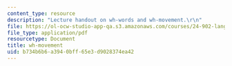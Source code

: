 ```yaml
---
content_type: resource
description: "Lecture handout on wh-words and wh-movement.\r\n"
file: https://ol-ocw-studio-app-qa.s3.amazonaws.com/courses/24-902-language-and-its-structure-ii-syntax-fall-2003/b734b6b6a3940bff65e3d9028374ea42_1117_handout_1.pdf
file_type: application/pdf
resourcetype: Document
title: wh-movement
uid: b734b6b6-a394-0bff-65e3-d9028374ea42
---
```

